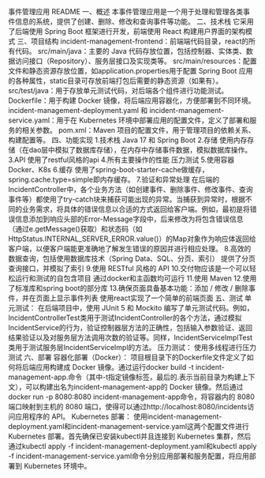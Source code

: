 事件管理应用 README
一、概述
本事件管理应用是一个用于处理和管理各类事件信息的系统，提供了创建、删除、修改和查询事件等功能。
二、技术栈
它采用了后端使用 Spring Boot 框架进行开发，前端使用 React 构建用户界面的架构模式
三、项目结构
incident-management-frontend：前端端代码目录，react的所有代码。
src/main/java：主要的 Java 代码存放位置，包括控制器、实体类、数据访问接口（Repository）、服务层接口及实现类等。
src/main/resources：配置文件和静态资源存放位置，如application.properties用于配置 Spring Boot 应用的各种属性，static目录可存放前端打包后需要的静态资源（如果有）。
src/test/java：用于存放单元测试代码，对后端各个组件进行功能测试。
Dockerfile：用于构建 Docker 镜像，将后端应用容器化，方便部署到不同环境。
incident-management-deployment.yaml 和 incident-management-service.yaml：用于在 Kubernetes 环境中部署应用的配置文件，定义了部署和服务的相关参数。
pom.xml：Maven 项目的配置文件，用于管理项目的依赖关系、构建配置等。
四、功能实现
1.技术栈
Java 17 和 Spring Boot
2.存储
使用内存存储（在dao层中模拟了数据库存储），在内存中存储事件数据，模拟数据库操作。
3.API
使用了restful风格的api
4.所有主要操作的性能
压力测试
5.使用容器
Docker、K8s
6.缓存
使用了spring-boot-starter-cache做缓存，spring.cache.type=simple即内存缓存。
7.验证和异常处理
在后端的IncidentController中，各个业务方法（如创建事件、删除事件、修改事件、查询事件等）都使用了try-catch块来捕获可能出现的异常。当捕获到异常时，根据不同的业务需求，将具体的错误信息以合适的方式返回给客户端。例如，最初是将错误信息添加到响应头部的Error-Message字段中，后来修改为将包含错误信息（通过e.getMessage()获取）和状态码（如HttpStatus.INTERNAL_SERVER_ERROR.value()）的Map对象作为响应体返回给客户端，以便客户端能更准确地了解发生错误的原因并进行相应处理。
8.高效的数据查询，包括使用数据库技术（Spring Data、SQL、分页、索引）
提供了分页查询接口，并模拟了索引
9.使用 RESTful 风格的 API
10.交付物应该是一个可以轻松运行和测试的自包含项目
通过docker和主函数均可运行
11.使用 Maven
12.使用了标准库和spring boot的部分库
13.确保页面具备基本功能：添加 / 修改 / 删除事件，并在页面上显示事件列表
使用react实现了一个简单的前端页面
五、测试
单元测试：
在后端项目中，使用 JUnit 5 和 Mockito 编写了单元测试代码。例如，IncidentControllerTest类用于测试IncidentController的各个方法，通过模拟IncidentService的行为，验证控制器层方法的正确性，包括输入参数验证、返回结果验证以及对服务层方法调用次数的验证等。同样，IncidentServiceImplTest类用于测试服务层IncidentServiceImpl的方法。
压力测试：
使用多线程进行压力测试
六、部署
容器化部署（Docker）：
项目根目录下的Dockerfile文件定义了如何将后端应用构建成 Docker 镜像。通过运行docker build -t incident-management-app.命令（其中-t指定镜像标签，最后的.表示当前目录为构建上下文），可以构建出名为incident-management-app的 Docker 镜像。然后通过docker run -p 8080:8080 incident-management-app命令，将容器内的 8080 端口映射到主机的 8080 端口，使得可以通过http://localhost:8080/incidents访问应用程序的 API。
Kubernetes 部署：
使用incident-management-deployment.yaml和incident-management-service.yaml这两个配置文件进行 Kubernetes 部署。首先确保已安装kubectl并且连接到 Kubernetes 集群，然后通过kubectl apply -f incident-management-deployment.yaml和kubectl apply -f incident-management-service.yaml命令分别应用部署和服务配置，将应用部署到 Kubernetes 环境中。